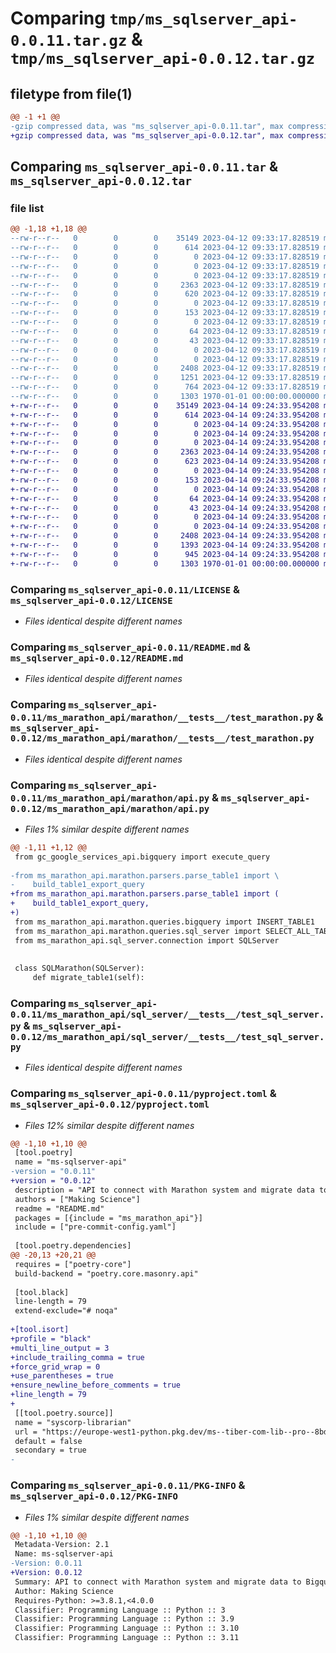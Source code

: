 # Comparing `tmp/ms_sqlserver_api-0.0.11.tar.gz` & `tmp/ms_sqlserver_api-0.0.12.tar.gz`

## filetype from file(1)

```diff
@@ -1 +1 @@
-gzip compressed data, was "ms_sqlserver_api-0.0.11.tar", max compression
+gzip compressed data, was "ms_sqlserver_api-0.0.12.tar", max compression
```

## Comparing `ms_sqlserver_api-0.0.11.tar` & `ms_sqlserver_api-0.0.12.tar`

### file list

```diff
@@ -1,18 +1,18 @@
--rw-r--r--   0        0        0    35149 2023-04-12 09:33:17.828519 ms_sqlserver_api-0.0.11/LICENSE
--rw-r--r--   0        0        0      614 2023-04-12 09:33:17.828519 ms_sqlserver_api-0.0.11/README.md
--rw-r--r--   0        0        0        0 2023-04-12 09:33:17.828519 ms_sqlserver_api-0.0.11/ms_marathon_api/__init__.py
--rw-r--r--   0        0        0        0 2023-04-12 09:33:17.828519 ms_sqlserver_api-0.0.11/ms_marathon_api/marathon/__init__.py
--rw-r--r--   0        0        0        0 2023-04-12 09:33:17.828519 ms_sqlserver_api-0.0.11/ms_marathon_api/marathon/__tests__/__init__.py
--rw-r--r--   0        0        0     2363 2023-04-12 09:33:17.828519 ms_sqlserver_api-0.0.11/ms_marathon_api/marathon/__tests__/test_marathon.py
--rw-r--r--   0        0        0      620 2023-04-12 09:33:17.828519 ms_sqlserver_api-0.0.11/ms_marathon_api/marathon/api.py
--rw-r--r--   0        0        0        0 2023-04-12 09:33:17.828519 ms_sqlserver_api-0.0.11/ms_marathon_api/marathon/parsers/__init__.py
--rw-r--r--   0        0        0      153 2023-04-12 09:33:17.828519 ms_sqlserver_api-0.0.11/ms_marathon_api/marathon/parsers/parse_table1.py
--rw-r--r--   0        0        0        0 2023-04-12 09:33:17.828519 ms_sqlserver_api-0.0.11/ms_marathon_api/marathon/queries/__init__.py
--rw-r--r--   0        0        0       64 2023-04-12 09:33:17.828519 ms_sqlserver_api-0.0.11/ms_marathon_api/marathon/queries/bigquery.py
--rw-r--r--   0        0        0       43 2023-04-12 09:33:17.828519 ms_sqlserver_api-0.0.11/ms_marathon_api/marathon/queries/sql_server.py
--rw-r--r--   0        0        0        0 2023-04-12 09:33:17.828519 ms_sqlserver_api-0.0.11/ms_marathon_api/sql_server/__init__.py
--rw-r--r--   0        0        0        0 2023-04-12 09:33:17.828519 ms_sqlserver_api-0.0.11/ms_marathon_api/sql_server/__tests__/__init__.py
--rw-r--r--   0        0        0     2408 2023-04-12 09:33:17.828519 ms_sqlserver_api-0.0.11/ms_marathon_api/sql_server/__tests__/test_sql_server.py
--rw-r--r--   0        0        0     1251 2023-04-12 09:33:17.828519 ms_sqlserver_api-0.0.11/ms_marathon_api/sql_server/connection.py
--rw-r--r--   0        0        0      764 2023-04-12 09:33:17.828519 ms_sqlserver_api-0.0.11/pyproject.toml
--rw-r--r--   0        0        0     1303 1970-01-01 00:00:00.000000 ms_sqlserver_api-0.0.11/PKG-INFO
+-rw-r--r--   0        0        0    35149 2023-04-14 09:24:33.954208 ms_sqlserver_api-0.0.12/LICENSE
+-rw-r--r--   0        0        0      614 2023-04-14 09:24:33.954208 ms_sqlserver_api-0.0.12/README.md
+-rw-r--r--   0        0        0        0 2023-04-14 09:24:33.954208 ms_sqlserver_api-0.0.12/ms_marathon_api/__init__.py
+-rw-r--r--   0        0        0        0 2023-04-14 09:24:33.954208 ms_sqlserver_api-0.0.12/ms_marathon_api/marathon/__init__.py
+-rw-r--r--   0        0        0        0 2023-04-14 09:24:33.954208 ms_sqlserver_api-0.0.12/ms_marathon_api/marathon/__tests__/__init__.py
+-rw-r--r--   0        0        0     2363 2023-04-14 09:24:33.954208 ms_sqlserver_api-0.0.12/ms_marathon_api/marathon/__tests__/test_marathon.py
+-rw-r--r--   0        0        0      623 2023-04-14 09:24:33.954208 ms_sqlserver_api-0.0.12/ms_marathon_api/marathon/api.py
+-rw-r--r--   0        0        0        0 2023-04-14 09:24:33.954208 ms_sqlserver_api-0.0.12/ms_marathon_api/marathon/parsers/__init__.py
+-rw-r--r--   0        0        0      153 2023-04-14 09:24:33.954208 ms_sqlserver_api-0.0.12/ms_marathon_api/marathon/parsers/parse_table1.py
+-rw-r--r--   0        0        0        0 2023-04-14 09:24:33.954208 ms_sqlserver_api-0.0.12/ms_marathon_api/marathon/queries/__init__.py
+-rw-r--r--   0        0        0       64 2023-04-14 09:24:33.954208 ms_sqlserver_api-0.0.12/ms_marathon_api/marathon/queries/bigquery.py
+-rw-r--r--   0        0        0       43 2023-04-14 09:24:33.954208 ms_sqlserver_api-0.0.12/ms_marathon_api/marathon/queries/sql_server.py
+-rw-r--r--   0        0        0        0 2023-04-14 09:24:33.954208 ms_sqlserver_api-0.0.12/ms_marathon_api/sql_server/__init__.py
+-rw-r--r--   0        0        0        0 2023-04-14 09:24:33.954208 ms_sqlserver_api-0.0.12/ms_marathon_api/sql_server/__tests__/__init__.py
+-rw-r--r--   0        0        0     2408 2023-04-14 09:24:33.954208 ms_sqlserver_api-0.0.12/ms_marathon_api/sql_server/__tests__/test_sql_server.py
+-rw-r--r--   0        0        0     1393 2023-04-14 09:24:33.954208 ms_sqlserver_api-0.0.12/ms_marathon_api/sql_server/connection.py
+-rw-r--r--   0        0        0      945 2023-04-14 09:24:33.954208 ms_sqlserver_api-0.0.12/pyproject.toml
+-rw-r--r--   0        0        0     1303 1970-01-01 00:00:00.000000 ms_sqlserver_api-0.0.12/PKG-INFO
```

### Comparing `ms_sqlserver_api-0.0.11/LICENSE` & `ms_sqlserver_api-0.0.12/LICENSE`

 * *Files identical despite different names*

### Comparing `ms_sqlserver_api-0.0.11/README.md` & `ms_sqlserver_api-0.0.12/README.md`

 * *Files identical despite different names*

### Comparing `ms_sqlserver_api-0.0.11/ms_marathon_api/marathon/__tests__/test_marathon.py` & `ms_sqlserver_api-0.0.12/ms_marathon_api/marathon/__tests__/test_marathon.py`

 * *Files identical despite different names*

### Comparing `ms_sqlserver_api-0.0.11/ms_marathon_api/marathon/api.py` & `ms_sqlserver_api-0.0.12/ms_marathon_api/marathon/api.py`

 * *Files 1% similar despite different names*

```diff
@@ -1,11 +1,12 @@
 from gc_google_services_api.bigquery import execute_query
 
-from ms_marathon_api.marathon.parsers.parse_table1 import \
-    build_table1_export_query
+from ms_marathon_api.marathon.parsers.parse_table1 import (
+    build_table1_export_query,
+)
 from ms_marathon_api.marathon.queries.bigquery import INSERT_TABLE1
 from ms_marathon_api.marathon.queries.sql_server import SELECT_ALL_TABLE1
 from ms_marathon_api.sql_server.connection import SQLServer
 
 
 class SQLMarathon(SQLServer):
     def migrate_table1(self):
```

### Comparing `ms_sqlserver_api-0.0.11/ms_marathon_api/sql_server/__tests__/test_sql_server.py` & `ms_sqlserver_api-0.0.12/ms_marathon_api/sql_server/__tests__/test_sql_server.py`

 * *Files identical despite different names*

### Comparing `ms_sqlserver_api-0.0.11/pyproject.toml` & `ms_sqlserver_api-0.0.12/pyproject.toml`

 * *Files 12% similar despite different names*

```diff
@@ -1,10 +1,10 @@
 [tool.poetry]
 name = "ms-sqlserver-api"
-version = "0.0.11"
+version = "0.0.12"
 description = "API to connect with Marathon system and migrate data to Bigquery"
 authors = ["Making Science"]
 readme = "README.md"
 packages = [{include = "ms_marathon_api"}]
 include = ["pre-commit-config.yaml"]
 
 [tool.poetry.dependencies]
@@ -20,13 +20,21 @@
 requires = ["poetry-core"]
 build-backend = "poetry.core.masonry.api"
 
 [tool.black]
 line-length = 79
 extend-exclude="# noqa"
 
+[tool.isort]
+profile = "black"
+multi_line_output = 3
+include_trailing_comma = true
+force_grid_wrap = 0
+use_parentheses = true
+ensure_newline_before_comments = true
+line_length = 79
+
 [[tool.poetry.source]]
 name = "syscorp-librarian"
 url = "https://europe-west1-python.pkg.dev/ms--tiber-com-lib--pro--8bd7/syscorp-librarian/"
 default = false
 secondary = true
-
```

### Comparing `ms_sqlserver_api-0.0.11/PKG-INFO` & `ms_sqlserver_api-0.0.12/PKG-INFO`

 * *Files 1% similar despite different names*

```diff
@@ -1,10 +1,10 @@
 Metadata-Version: 2.1
 Name: ms-sqlserver-api
-Version: 0.0.11
+Version: 0.0.12
 Summary: API to connect with Marathon system and migrate data to Bigquery
 Author: Making Science
 Requires-Python: >=3.8.1,<4.0.0
 Classifier: Programming Language :: Python :: 3
 Classifier: Programming Language :: Python :: 3.9
 Classifier: Programming Language :: Python :: 3.10
 Classifier: Programming Language :: Python :: 3.11
```

